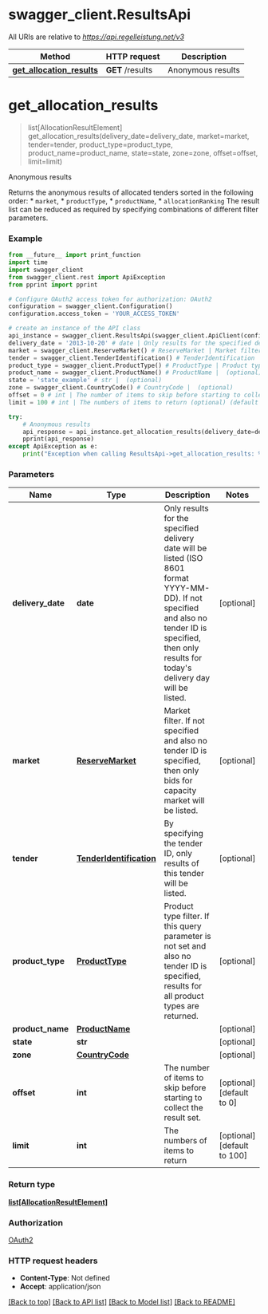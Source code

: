 # swagger_client.ResultsApi

All URIs are relative to *https://api.regelleistung.net/v3*

Method | HTTP request | Description
------------- | ------------- | -------------
[**get_allocation_results**](ResultsApi.md#get_allocation_results) | **GET** /results | Anonymous results

# **get_allocation_results**
> list[AllocationResultElement] get_allocation_results(delivery_date=delivery_date, market=market, tender=tender, product_type=product_type, product_name=product_name, state=state, zone=zone, offset=offset, limit=limit)

Anonymous results

Returns the anonymous results of allocated tenders sorted in the following order:   * `market`,   * `productType`,   * `productName`,   * `allocationRanking`  The result list can be reduced as required by specifying combinations of different filter parameters. 

### Example
```python
from __future__ import print_function
import time
import swagger_client
from swagger_client.rest import ApiException
from pprint import pprint

# Configure OAuth2 access token for authorization: OAuth2
configuration = swagger_client.Configuration()
configuration.access_token = 'YOUR_ACCESS_TOKEN'

# create an instance of the API class
api_instance = swagger_client.ResultsApi(swagger_client.ApiClient(configuration))
delivery_date = '2013-10-20' # date | Only results for the specified delivery date will be listed (ISO 8601 format YYYY-MM-DD). If not specified and also no tender ID is specified, then only results for today's delivery day will be listed. (optional)
market = swagger_client.ReserveMarket() # ReserveMarket | Market filter. If not specified and also no tender ID is specified, then only bids for capacity market will be listed. (optional)
tender = swagger_client.TenderIdentification() # TenderIdentification | By specifying the tender ID, only results of this tender will be listed. (optional)
product_type = swagger_client.ProductType() # ProductType | Product type filter. If this query parameter is not set and also no tender ID is specified, results for all product types are returned. (optional)
product_name = swagger_client.ProductName() # ProductName |  (optional)
state = 'state_example' # str |  (optional)
zone = swagger_client.CountryCode() # CountryCode |  (optional)
offset = 0 # int | The number of items to skip before starting to collect the result set. (optional) (default to 0)
limit = 100 # int | The numbers of items to return (optional) (default to 100)

try:
    # Anonymous results
    api_response = api_instance.get_allocation_results(delivery_date=delivery_date, market=market, tender=tender, product_type=product_type, product_name=product_name, state=state, zone=zone, offset=offset, limit=limit)
    pprint(api_response)
except ApiException as e:
    print("Exception when calling ResultsApi->get_allocation_results: %s\n" % e)
```

### Parameters

Name | Type | Description  | Notes
------------- | ------------- | ------------- | -------------
 **delivery_date** | **date**| Only results for the specified delivery date will be listed (ISO 8601 format YYYY-MM-DD). If not specified and also no tender ID is specified, then only results for today&#x27;s delivery day will be listed. | [optional] 
 **market** | [**ReserveMarket**](.md)| Market filter. If not specified and also no tender ID is specified, then only bids for capacity market will be listed. | [optional] 
 **tender** | [**TenderIdentification**](.md)| By specifying the tender ID, only results of this tender will be listed. | [optional] 
 **product_type** | [**ProductType**](.md)| Product type filter. If this query parameter is not set and also no tender ID is specified, results for all product types are returned. | [optional] 
 **product_name** | [**ProductName**](.md)|  | [optional] 
 **state** | **str**|  | [optional] 
 **zone** | [**CountryCode**](.md)|  | [optional] 
 **offset** | **int**| The number of items to skip before starting to collect the result set. | [optional] [default to 0]
 **limit** | **int**| The numbers of items to return | [optional] [default to 100]

### Return type

[**list[AllocationResultElement]**](AllocationResultElement.md)

### Authorization

[OAuth2](../README.md#OAuth2)

### HTTP request headers

 - **Content-Type**: Not defined
 - **Accept**: application/json

[[Back to top]](#) [[Back to API list]](../README.md#documentation-for-api-endpoints) [[Back to Model list]](../README.md#documentation-for-models) [[Back to README]](../README.md)

